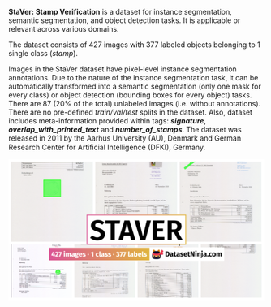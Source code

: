 **StaVer: Stamp Verification** is a dataset for instance segmentation, semantic segmentation, and object detection tasks. It is applicable or relevant across various domains. 

The dataset consists of 427 images with 377 labeled objects belonging to 1 single class (*stamp*).

Images in the StaVer dataset have pixel-level instance segmentation annotations. Due to the nature of the instance segmentation task, it can be automatically transformed into a semantic segmentation (only one mask for every class) or object detection (bounding boxes for every object) tasks. There are 87 (20% of the total) unlabeled images (i.e. without annotations). There are no pre-defined <i>train/val/test</i> splits in the dataset. Also, dataset includes meta-information provided within tags: ***signature***, ***overlap_with_printed_text*** and ***number_of_stamps***. The dataset was released in 2011 by the Aarhus University (AU), Denmark and German Research Center for Artiﬁcial Intelligence (DFKI), Germany.

<img src="https://github.com/dataset-ninja/staver/raw/main/visualizations/poster.png">
